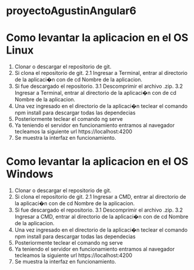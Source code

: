 # proyectoAgustinAngular6

# Como levantar la aplicacion en el OS Linux 

 1. Clonar o descargar el repositorio de git. 
 2. Si clona el repositorio de git.
 2.1 Ingresar a Terminal, entrar al directorio de la aplicaci�n 
     con de cd Nombre de la aplicacion.
 3. Si fue descargado el repositorio. 
 3.1 Descomprimir el archivo .zip.
 3.2 Ingresar a Terminal, entrar al directorio de la aplicaci�n 
     con de cd Nombre de la aplicacion.
 4. Una vez ingresado en el directorio de la aplicaci�n 
    teclear el comando npm install para descargar todas las dependecias 
 5. Posteriormente teclear el comando ng serve    
 6. Ya teniendo el servidor en funcionamiento entramos al navegador 
    tecleamos la siguiente url https://localhost:4200
 7. Se muestra la interfaz en funcionamiento.
    
# Como levantar la aplicacion en el OS Windows 
 1. Clonar o descargar el repositorio de git. 
 2. Si clona el repositorio de git.
 2.1 Ingresar a CMD, entrar al directorio de la aplicaci�n 
     con de cd Nombre de la aplicacion.
 3. Si fue descargado el repositorio. 
 3.1 Descomprimir el archivo .zip.
 3.2 Ingresar a CMD, entrar al directorio de la aplicaci�n 
     con de cd Nombre de la aplicacion.
  4. Una vez ingresado en el directorio de la aplicaci�n 
    teclear el comando npm install para descargar todas las dependecias 
 5. Posteriormente teclear el comando ng serve    
 6. Ya teniendo el servidor en funcionamiento entramos al navegador 
    tecleamos la siguiente url https://localhost:4200
 7. Se muestra la interfaz en funcionamiento.